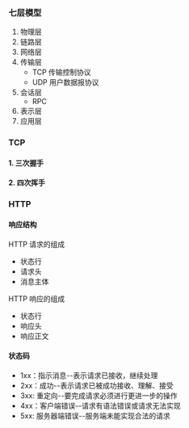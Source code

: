 ### 七层模型
1. 物理层
2. 链路层
3. 网络层
4. 传输层 
    - TCP 传输控制协议
    - UDP 用户数据报协议
5. 会话层
    - RPC
6. 表示层
7. 应用层


### TCP
#### 1. 三次握手
#### 2. 四次挥手

### HTTP
#### 响应结构
HTTP 请求的组成
- 状态行
- 请求头
- 消息主体

HTTP 响应的组成
- 状态行
- 响应头
- 响应正文

#### 状态码
- 1xx：指示消息--表示请求已接收，继续处理
- 2xx：成功--表示请求已被成功接收、理解、接受
- 3xx: 重定向--要完成请求必须进行更进一步的操作
- 4xx：客户端错误--请求有语法错误或请求无法实现
- 5xx: 服务器端错误--服务端未能实现合法的请求